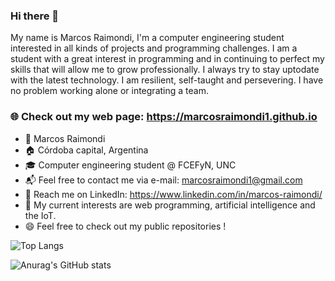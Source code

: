 ### Hi there 👋

My name is Marcos Raimondi, I'm a computer engineering student interested in all kinds of projects and programming challenges. I am a student with a great interest in programming and in continuing to perfect my skills that will allow me to grow professionally. I always try to stay uptodate with the latest technology. I am resilient, self-taught and persevering. I have no problem working alone or integrating a team. 

### 🌐 Check out my web page: https://marcosraimondi1.github.io

- 👋  Marcos Raimondi
- 🏠  Córdoba capital, Argentina
- 🎓  Computer engineering student @ FCEFyN, UNC
- :mailbox_with_mail:  Feel free to contact me via e-mail: marcosraimondi1@gmail.com
- 💼️ Reach me on LinkedIn: https://www.linkedin.com/in/marcos-raimondi/
- 🔭 My current interests are web programming, artificial intelligence and the IoT.
- 😄 Feel free to check out my public repositories ! 

![Top Langs](https://github-readme-stats.vercel.app/api/top-langs/?username=marcosraimondi1&langs_count=10&layout=compact&cache_seconds=1800&theme=github_dark)

![Anurag's GitHub stats](https://github-readme-stats.vercel.app/api?username=marcosraimondi1&show_icons=true&count_private=true&include_all_commits=true&cache_seconds=1800&theme=github_dark)


